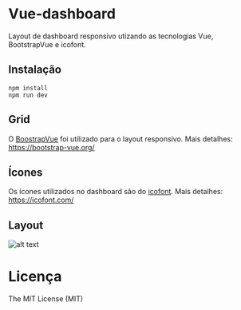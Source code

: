 # Vue-dashboard
Layout de dashboard responsivo utizando as tecnologias Vue, BootstrapVue e icofont.

## Instalação
```
npm install
npm run dev
```
## Grid
O [BoostrapVue](https://bootstrap-vue.org/) foi utilizado para o layout responsivo.
Mais detalhes: https://bootstrap-vue.org/

## Ícones
Os ícones utilizados no dashboard são do [icofont](https://icofont.com/).
Mais detalhes: https://icofont.com/

## Layout

![alt text](https://atividadeon.com.br/static/img/dashboard-vue.png)

# Licença

The MIT License (MIT)

